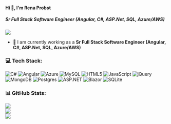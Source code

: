 #### Hi 👋, I'm Rena Probst 
##### **Sr Full Stack Software Engineer (Angular, C#, ASP.Net, SQL, Azure/AWS)**

[![](https://visitcount.itsvg.in/api?id=renaprobst68&icon=0&color=0)](https://visitcount.itsvg.in)

- 🔭 I am currently working as a **Sr Full Stack Software Engineer (Angular, C#, ASP.Net, SQL, Azure/AWS)**


### 💻 Tech Stack:
![C#](https://img.shields.io/badge/c%23-%23239120.svg?style=flat&logo=c-sharp&logoColor=white) ![Angular](https://img.shields.io/badge/angular-%23DD0031.svg?style=flat&logo=angular&logoColor=white) ![Azure](https://img.shields.io/badge/azure-%230072C6.svg?style=flat&logo=azure-devops&logoColor=white) ![MySQL](https://img.shields.io/badge/mysql-%2300f.svg?style=flat&logo=mysql&logoColor=white) ![HTML5](https://img.shields.io/badge/html5-%23E34F26.svg?style=flat&logo=html5&logoColor=white) ![JavaScript](https://img.shields.io/badge/javascript-%23323330.svg?style=flat&logo=javascript&logoColor=%23F7DF1E) ![jQuery](https://img.shields.io/badge/jquery-%230769AD.svg?style=flat&logo=jquery&logoColor=white) ![MongoDB](https://img.shields.io/badge/MongoDB-%234ea94b.svg?style=flat&logo=mongodb&logoColor=white) ![Postgres](https://img.shields.io/badge/postgres-%23316192.svg?style=flat&logo=postgresql&logoColor=white) ![ASP.NET](https://img.shields.io/badge/ASP.NET-F2C811?style=flat&logo=ASP.NET&logoColor=black) ![Blazor](https://img.shields.io/badge/blazor-%235C2D91.svg?style=flat&logo=blazor&logoColor=white) ![SQLite](https://img.shields.io/badge/sqlite-%2307405e.svg?style=flat&logo=sqlite&logoColor=white)

### 📊 GitHub Stats:
![](https://github-readme-stats.vercel.app/api?username=renaprobst68&theme=radical&hide_border=false&include_all_commits=false&count_private=false)<br/>
![](https://github-readme-streak-stats.herokuapp.com/?user=renaprobst68&theme=radical&hide_border=false)<br/>
![](https://github-readme-stats.vercel.app/api/top-langs/?username=renaprobst68&theme=radical&hide_border=false&include_all_commits=false&count_private=false&layout=compact)

